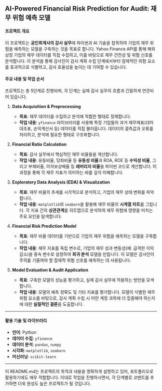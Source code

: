 ## **AI-Powered Financial Risk Prediction for Audit: 재무 위험 예측 모델**

#### **프로젝트 개요**

이 프로젝트는 **공인회계사의 감사 실무**에 파이썬과 AI 기술을 접목하여 기업의 재무 위험을 예측하는 모델을 구축하는 것을 목표로 합니다. Yahoo Finance API를 통해 해외 상장 기업의 재무 데이터를 직접 수집하고, 이를 바탕으로 재무 건전성 및 위험 신호를 분석합니다. 이 분석을 통해 감사인이 감사 계획 수립 단계에서부터 잠재적인 위험 요소를 효과적으로 식별하고, 감사 효율성을 높이는 데 기여할 수 있습니다.

#### **주요 내용 및 작업 순서**

프로젝트는 총 5단계로 진행되며, 각 단계는 실제 감사 실무의 흐름과 긴밀하게 연관되어 있습니다.

1.  **Data Acquisition & Preprocessing**
    * **목표**: 재무 데이터를 수집하고 분석에 적합한 형태로 정제합니다.
    * **작업 내용**: `yfinance` 라이브러리를 사용해 특정 기업들의 과거 재무제표(대차대조표, 손익계산서 등) 데이터를 직접 불러옵니다. 데이터의 결측값과 오류를 처리하고, 분석에 필요한 형태로 구조화합니다.

2.  **Financial Ratio Calculation**
    * **목표**: 감사 실무에서 핵심적인 재무 비율들을 계산합니다.
    * **작업 내용**: 유동비율, 당좌비율 등 **유동성 비율**과 ROA, ROE 등 **수익성 비율**, 그리고 부채비율, 이자보상배율 등 **레버리지 비율**을 파이썬 코드로 계산합니다. 이 과정을 통해 각 재무 지표가 의미하는 바를 깊이 이해합니다.

3.  **Exploratory Data Analysis (EDA) & Visualization**
    * **목표**: 재무 비율의 추세를 시각적으로 분석하고, 기업의 재무 상태 변화를 파악합니다.
    * **작업 내용**: `matplotlib`와 `seaborn`을 활용해 재무 비율의 **시계열 차트**를 그립니다. 각 지표 간의 **상관관계**를 히트맵으로 분석하여 재무 위험에 영향을 미치는 주요 요인을 탐색합니다.

4.  **Financial Risk Prediction Model**
    * **목표**: 재무 비율 데이터를 기반으로 기업의 재무 위험을 예측하는 모델을 구축합니다.
    * **작업 내용**: 재무 지표를 독립 변수로, 기업의 재무 성과 변동성(예: 급격한 이익 감소)을 종속 변수로 설정하여 **회귀 분석** 모델을 만듭니다. 이 모델은 감사인이 주의를 기울여야 할 잠재적 위험 신호를 예측하는 데 사용됩니다.

5.  **Model Evaluation & Audit Application**
    * **목표**: 구축한 모델의 성능을 평가하고, 실제 감사 실무에 적용하는 방안을 모색합니다.
    * **작업 내용**: 모델의 예측 정확도 및 기타 지표를 평가합니다. 모델이 식별한 재무 위험 요소를 바탕으로, 감사 계획 수립 시 어떤 계정 과목에 더 집중해야 하는지에 대한 **실질적인 결론**을 도출합니다.

---

#### **활용 기술 및 라이브러리**

* **언어**: Python
* **데이터 수집**: `yfinance`
* **데이터 분석**: `pandas`, `numpy`
* **시각화**: `matplotlib`, `seaborn`
* **머신러닝**: `scikit-learn`

---

이 README.md는 프로젝트의 목적과 내용을 명확하게 설명하고 있어, 포트폴리오로 활용하기에도 매우 적합합니다. 이대로 작업을 진행하시면서, 각 단계별로 코멘트를 추가하면 더욱 완성도 높은 프로젝트가 될 것입니다.
